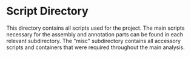 # Script Directory
This directory contains all scripts used for the project. The main scripts necessary for the assembly and annotation parts can be found in each relevant subdirectory. The "misc" subdirectory contains all accessory scripts and containers that were required throughout the main analysis.  
